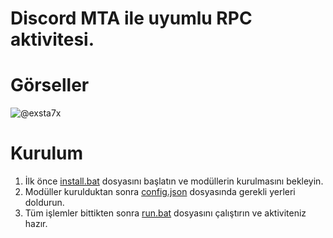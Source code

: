 # Discord MTA ile uyumlu RPC aktivitesi.
# Görseller
![@exsta7x](https://cdn.discordapp.com/attachments/1162656017956470814/1175867186389188768/image.png)
# Kurulum
1. İlk önce [install.bat](https://github.com/exsta7x/discord-mta-rpc/blob/main/install.bat) dosyasını başlatın ve modüllerin kurulmasını bekleyin.
2. Modüller kurulduktan sonra [config.json](https://github.com/exsta7x/discord-mta-rpc/blob/main/config.json) dosyasında gerekli yerleri doldurun.
3. Tüm işlemler bittikten sonra [run.bat](https://github.com/exsta7x/discord-mta-rpc/blob/main/run.bat) dosyasını çalıştırın ve aktiviteniz hazır.
